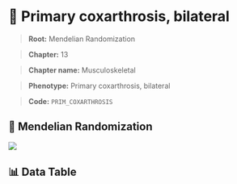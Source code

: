 # 🧪 Primary coxarthrosis, bilateral

> **Root:** Mendelian Randomization

> **Chapter:** 13  

> **Chapter name:** Musculoskeletal

> **Phenotype:** Primary coxarthrosis, bilateral  

> **Code:** `PRIM_COXARTHROSIS`

## 🧬 Mendelian Randomization  

<img src="/MR/Figures/Forward/PRIM_COXARTHROSIS.png"/>

## 📊 Data Table

<CsvTableMRF src="/MR/Data/Forward/PRIM_COXARTHROSIS.csv"/>
